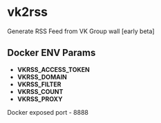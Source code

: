 # vk2rss
Generate RSS Feed from VK Group wall [early beta]

## Docker ENV Params
 - **VKRSS_ACCESS_TOKEN**
 - **VKRSS_DOMAIN** 
 - **VKRSS_FILTER**
 - **VKRSS_COUNT**
 - **VKRSS_PROXY**

Docker exposed port - 8888
